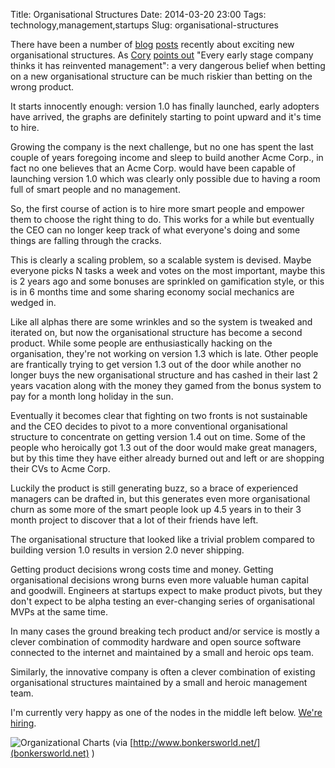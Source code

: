 Title: Organisational Structures
Date: 2014-03-20 23:00
Tags: technology,management,startups
Slug: organisational-structures

There have been a number of
[blog](http://www.washingtonpost.com/blogs/on-leadership/wp/2014/01/03/zappos-gets-rid-of-all-managers/)
[posts](http://www.oscon.com/oscon2013/public/schedule/detail/29555)
recently about exciting new organisational structures. As
[Cory](http://ondrejka.net/) [points
out](http://firstround.com/article/Facebook-VP-of-Engineering-on-Solving-Hard-Things-Early)
"Every early stage company thinks it has reinvented management": a
very dangerous belief when betting on a new organisational structure
can be much riskier than betting on the wrong product.

It starts innocently enough: version 1.0 has finally launched, early
adopters have arrived, the graphs are definitely starting to point
upward and it's time to hire.

Growing the company is the next challenge, but no one has spent the
last couple of years foregoing income and sleep to build another Acme
Corp., in fact no one believes that an Acme Corp. would have been
capable of launching version 1.0 which was clearly only possible due
to having a room full of smart people and no management.

So, the first course of action is to hire more smart people and
empower them to choose the right thing to do. This works for a while
but eventually the CEO can no longer keep track of what everyone's
doing and some things are falling through the cracks.

This is clearly a scaling problem, so a scalable system is
devised. Maybe everyone picks N tasks a week and votes on the most
important, maybe this is 2 years ago and some bonuses are sprinkled on
gamification style, or this is in 6 months time and some sharing
economy social mechanics are wedged in.

Like all alphas there are some wrinkles and so the system is tweaked
and iterated on, but now the organisational structure has become a
second product. While some people are enthusiastically hacking on the
organisation, they're not working on version 1.3 which is late. Other
people are frantically trying to get version 1.3 out of the door while
another no longer buys the new organisational structure and has cashed
in their last 2 years vacation along with the money they gamed from
the bonus system to pay for a month long holiday in the sun.

Eventually it becomes clear that fighting on two fronts is not
sustainable and the CEO decides to pivot to a more conventional
organisational structure to concentrate on getting version 1.4 out on
time. Some of the people who heroically got 1.3 out of the door would
make great managers, but by this time they have either already burned
out and left or are shopping their CVs to Acme Corp.

Luckily the product is still generating buzz, so a brace of
experienced managers can be drafted in, but this generates even more
organisational churn as some more of the smart people look up 4.5
years in to their 3 month project to discover that a lot of their
friends have left.

The organisational structure that looked like a trivial problem
compared to building version 1.0 results in version 2.0 never
shipping.

Getting product decisions wrong costs time and money. Getting
organisational decisions wrong burns even more valuable human capital
and goodwill. Engineers at startups expect to make product pivots, but
they don't expect to be alpha testing an ever-changing series of
organisational MVPs at the same time.

In many cases the ground breaking tech product and/or service is
mostly a clever combination of commodity hardware and open source
software connected to the internet and maintained by a small and
heroic ops team.

Similarly, the innovative company is often a clever combination of
existing organisational structures maintained by a small and heroic
management team.

I'm currently very happy as one of the nodes in the middle left below. [We're hiring](https://www.facebook.com/careers/teams/engineering).

![Organizational Charts](http://www.bonkersworld.net/images/2011.06.27_organizational_charts.png "Organizational Charts")
(via [http://www.bonkersworld.net/](bonkersworld.net) )